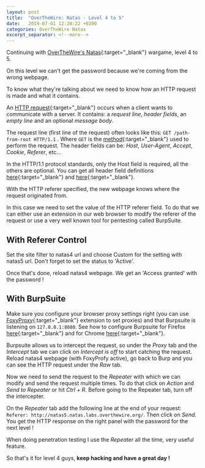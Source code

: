 ```yaml
---
layout: post
title:  "OverTheWire: Natas - Level 4 to 5"
date:   2019-07-01 12:28:22 +0200
categories: OverTheWire Natas
excerpt_separator: <!--more-->
---
```


Continuing with [OverTheWire's Natas](http://overthewire.org/wargames/natas/){:target="_blank"} wargame, level 4 to 5.<!--more-->

On this level we can't get the password because we're coming from the wrong webpage.

To know what they're talking about we need to know how an HTTP request is made and what it contains.

An [HTTP request](https://tools.ietf.org/html/rfc2616#page-31){:target="_blank"} occurs when a client wants to communicate with a server. It contains: a *request line*, *header fields*, an *empty line* and an optional *message body*.

The request line (first line of the request) often looks like this: `GET /path-from-root HTTP/1.1` . Where `GET` is the [method](https://tools.ietf.org/html/rfc2616#page-36){:target="_blank"} used to perform the request.
The header fields can be: *Host*, *User-Agent*, *Accept*, *Cookie*, *Referer*, etc...

In the HTTP/1.1 protocol standards, only the Host field is required, all the others are optional. You can get all header field definitions [here](https://www.w3.org/Protocols/rfc2616/rfc2616-sec14.html){:target="_blank"} and [here](https://tools.ietf.org/html/rfc2616#page-38){:target="_blank"}.

With the HTTP referer specified, the new webpage knows where the request originated from.

In this case we need to set the value of the HTTP referer field. To do that we can either use an extension in our web browser to modify the referer of the request or use a very well known tool for pentesting called BurpSuite. 

## With Referer Control

Set the site filter to natas4 url and choose Custom for the setting with natas5 url.
Don't forget to set the status to 'Active'.

Once that's done, reload natas4 webpage. We get an 'Access granted' with the password !


## With BurpSuite

Make sure you configure your browser proxy settings right (you can use [FoxyProxy](https://getfoxyproxy.org/){:target="_blank"} extension to set proxies) and that Burpsuite is listening on `127.0.0.1:8080`. See how to configure Burpsuite for Firefox [here](https://support.portswigger.net/customer/portal/articles/1783066-configuring-firefox-to-work-with-burp){:target="_blank"} and for Chrome [here](https://support.portswigger.net/customer/portal/articles/1783065-configuring-chrome-to-work-with-burp){:target="_blank"}.

Burpsuite allows us to intercept the request, so under the *Proxy* tab and the *Intercept* tab we can click on *Intercept is off* to start catching the request. Reload natas4 webpage (with FoxyProfy active), go back to Burp and you can see the HTTP request under the *Raw* tab.

Now we need to send the request to the *Repeater* with which we can modify and send the request multiple times. To do that click on *Action* and *Send to Repeater* or hit *Ctrl + R*. Before going to the Repeater tab, turn off the intercepter.

On the *Repeater* tab add the following line at the end of your request: `Referer: http://natas5.natas.labs.overthewire.org/`.
Then click on *Send*. You get the HTTP response on the right panel with the password for the next level !

When doing penetration testing I use the *Repeater* all the time, very useful feature.

So that's it for level 4 guys, **keep hacking and have a great day !**